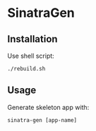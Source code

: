 # SinatraGen

## Installation

Use shell script:

	./rebuild.sh

## Usage

Generate skeleton app with:

	sinatra-gen [app-name]

